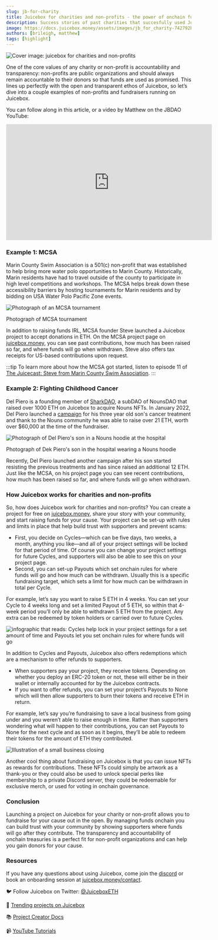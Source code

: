 ```yaml
---
slug: jb-for-charity
title: Juicebox for charities and non-profits - the power of onchain funding explained
description: Success stories of past charities that succesfully used Juicebox
image: https://docs.juicebox.money/assets/images/jb_for_charity-742792b9ef667e17b0078747d5e6d746.png
authors: [brileigh, matthew]
tags: [highlight]
---
```


![Cover image: juicebox for charities and non-profits](jb_for_charity.png)

One of the core values of any charity or non-profit is accountability and transparency: non-profits are public organizations and should always remain accountable to their donors so that funds are used as promised. This lines up perfectly with the open and transparent ethos of Juicebox, so let’s dive into a couple examples of non-profits and fundraisers running on Juicebox.

You can follow along in this article, or a video by Matthew on the JBDAO YouTube:
<iframe width="560" height="315" src="https://www.youtube.com/embed/FfXhLQ_rtEU" title="YouTube video player" frameborder="0" allow="accelerometer; autoplay; clipboard-write; encrypted-media; gyroscope; picture-in-picture; web-share" allowfullscreen></iframe>

### Example 1: MCSA

Marin County Swim Association is a 501(c) non-profit that was established to help bring more water polo opportunities to Marin County. Historically, Marin residents have had to travel outside of the county to participate in high level competitions and workshops. The MCSA helps break down these accessibility barriers by hosting tournaments for Marin residents and by bidding on USA Water Polo Pacific Zone events.

![Photograph of an MCSA tournament](mcsa.png)

<p class="subtitle">Photograph of MCSA tournament</p>

In addition to raising funds IRL, MCSA founder Steve launched a Juicebox project to accept donations in ETH. On the MCSA project page on [juicebox.money](https://juicebox.money), you can see past contributions, how much has been raised so far, and where funds will go when withdrawn. Steve also offers tax receipts for US-based contributions upon request.

:::tip
To learn more about how the MCSA got started, listen to episode 11 of [The Juicecast: Steve from Marin County Swim Association](https://podcasters.spotify.com/pod/show/thejuicecast/episodes/Ep--11---Steve-from-Marin-County-Swim-Association-e1oet1l/a-a8n8de1).
:::

### Example 2: Fighting Childhood Cancer

Del Piero is a founding member of [SharkDAO](https://juicebox.money/success-stories/sharkdao), a subDAO of NounsDAO that raised over 1000 ETH on Juicebox to acquire Nouns NFTs. In January 2022, Del Piero launched a [campaign](https://juicebox.money/success-stories/sharkdao) for his three year old son's cancer treatment and thank to the Nouns community he was able to raise over 21 ETH, worth over $60,000 at the time of the fundraiser.

![Photograph of Del Piero's son in a Nouns hoodie at the hospital](dion.png)

<p class="subtitle">Photograph of Dek Piero's son in the hospital wearing a Nouns hoodie</p>

Recently, Del Piero launched another campaign after his son started resisting the previous treatments and has since raised an additional 12 ETH. Just like the MCSA, on his project page you can see recent contributions, how much has been raised so far, and where funds will go when withdrawn.

### How Juicebox works for charities and non-profits

So, how does Juicebox work for charities and non-profits? You can create a project for free on [juicebox.money](https://juicebox.money), share your story with your community, and start raising funds for your cause. Your project can be set-up with rules and limits in place that help build trust with supporters and prevent scams:

- First, you decide on Cycles—which can be five days, two weeks, a month, anything you like—and all of your project settings will be locked for that period of time. Of course you can change your project settings for future Cycles, and supporters will also be able to see this on your project page.
- Second, you can set-up Payouts which set onchain rules for where funds will go and how much can be withdrawn. Usually this is a specific fundraising target, which sets a limit for how much can be withdrawn in total per Cycle.

For example, let’s say you want to raise 5 ETH in 4 weeks. You can set your Cycle to 4 weeks long and set a limited Payout of 5 ETH, so within that 4-week period you’ll only be able to withdrawn 5 ETH from the project. Any extra can be redeemed by token holders or carried over to future Cycles.

![infographic that reads: Cycles help lock in your project settings for a set amount of time and Payouts let you set onchain rules for where funds will go](remember.png)

In addition to Cycles and Payouts, Juicebox also offers redemptions which are a mechanism to offer refunds to supporters.

- When supporters pay your project, they receive tokens. Depending on whether you deploy an ERC-20 token or not, these will either be in their wallet or internally accounted for by the Juicebox contracts.
- If you want to offer refunds, you can set your project’s Payouts to None which will then allow supporters to burn their tokens and receive ETH in return.

For example, let’s say you’re fundraising to save a local business from going under and you weren’t able to raise enough in time. Rather than supporters wondering what will happen to their contributions, you can set Payouts to None for the next cycle and as soon as it begins, they’ll be able to redeem their tokens for the amount of ETH they contributed.

![Illustration of a small business closing](store-closing.png)

Another cool thing about fundraising on Juicebox is that you can issue NFTs as rewards for contributions. These NFTs could simply be artwork as a thank-you or they could also be used to unlock special perks like membership to a private Discord server, they could be redeemable for exclusive merch, or used for voting in onchain governance.

### Conclusion

Launching a project on Juicebox for your charity or non-profit allows you to fundraise for your cause out in the open. By managing funds onchain you can build trust with your community by showing supporters where funds will go after they contribute. The transparency and accountability of onchain treasuries is a perfect fit for non-profit organizations and can help you gain donors for your cause.

### Resources

If you have any questions about using Juicebox, come join the [discord](https://discord.gg/juicebox) or book an onboarding session at [juicebox.money/contact](https://juicebox.money/contact).

🐦 Follow Juicebox on Twitter: [@JuiceboxETH](https://twitter.com/juiceboxETH)

🚀 [Trending projects on Juicebox](https://juicebox.money/projects)

📚 [Project Creator Docs](https://docs.juicebox.money/user/)

📹 [YouTube Tutorials](https://www.youtube.com/c/JuiceboxDAO)
